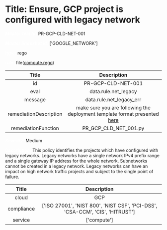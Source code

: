 



# Title: Ensure, GCP project is configured with legacy network


***<font color="white">Master Test Id:</font>*** PR-GCP-CLD-NET-001

***<font color="white">Master Snapshot Id:</font>*** ['GOOGLE_NETWORK']

***<font color="white">type:</font>*** rego

***<font color="white">rule:</font>*** file([compute.rego])  
  
  
  
  

|Title|Description|
| :---: | :---: |
|id|PR-GCP-CLD-NET-001|
|eval|data.rule.net_legacy|
|message|data.rule.net_legacy_err|
|remediationDescription|make sure you are following the deployment template format presented <a href='https://cloud.google.com/compute/docs/reference/rest/v1/networks' target='_blank'>here</a>|
|remediationFunction|PR_GCP_CLD_NET_001.py|


***<font color="white">Severity:</font>*** Medium

***<font color="white">Description:</font>*** This policy identifies the projects which have configured with legacy networks. Legacy networks have a single network IPv4 prefix range and a single gateway IP address for the whole network. Subnetworks cannot be created in a legacy network. Legacy networks can have an impact on high network traffic projects and subject to the single point of failure.  
  
  

|Title|Description|
| :---: | :---: |
|cloud|GCP|
|compliance|['ISO 27001', 'NIST 800', 'NIST CSF', 'PCI-DSS', 'CSA-CCM', 'CIS', 'HITRUST']|
|service|['compute']|



[compute.rego]: https://github.com/prancer-io/prancer-compliance-test/tree/master/google/cloud/compute.rego
